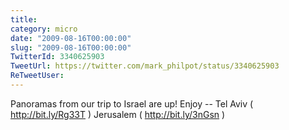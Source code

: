 ```yaml
---
title: 
category: micro
date: "2009-08-16T00:00:00"
slug: "2009-08-16T00:00:00"
TwitterId: 3340625903
TweetUrl: https://twitter.com/mark_philpot/status/3340625903
ReTweetUser: 
---
```


Panoramas from our trip to Israel are up!  Enjoy -- Tel Aviv ( http://bit.ly/Rg33T ) Jerusalem ( http://bit.ly/3nGsn )